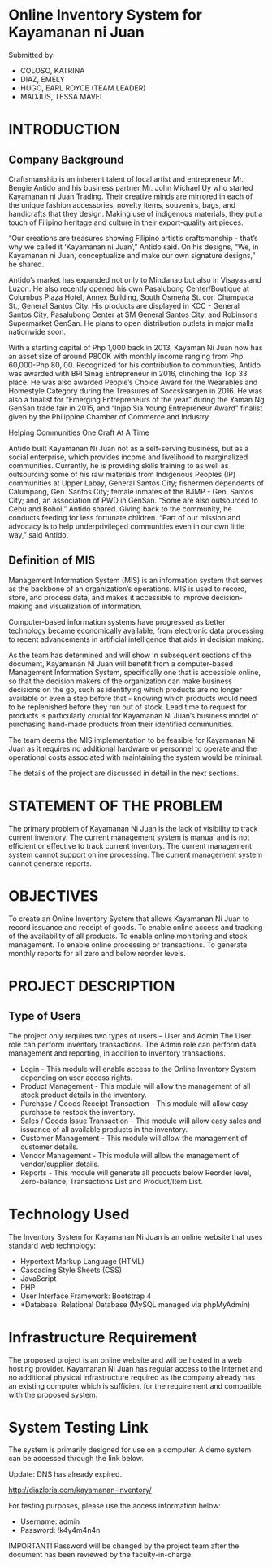 # Online Inventory System for Kayamanan ni Juan

Submitted by:
* COLOSO, KATRINA 
* DIAZ, EMELY 
* HUGO, EARL ROYCE (TEAM LEADER)
* MADJUS, TESSA MAVEL


# INTRODUCTION

## Company Background

Craftsmanship is an inherent talent of local artist and entrepreneur Mr. Bengie Antido and his business partner Mr. John Michael Uy who started Kayamanan ni Juan Trading. Their creative minds are mirrored in each of the unique fashion accessories, novelty items, souvenirs, bags, and handicrafts that they design. Making use of indigenous materials, they put a touch of Filipino heritage and culture in their export-quality art pieces.

“Our creations are treasures showing Filipino artist’s craftsmanship - that’s why we called it ‘Kayamanan ni Juan’,” Antido said. On his designs, “We, in Kayamanan ni Juan, conceptualize and make our own signature designs,” he shared. 

Antido’s market has expanded not only to Mindanao but also in Visayas and Luzon. He also recently opened his own Pasalubong Center/Boutique at Columbus Plaza Hotel, Annex Building, South Osmeña St. cor. Champaca St., General Santos City. His products are displayed in KCC - General Santos City, Pasalubong Center at SM General Santos City, and Robinsons Supermarket GenSan. He plans to open distribution outlets in major malls nationwide soon.

With a starting capital of Php 1,000 back in 2013, Kayaman Ni Juan now has an asset size of around P800K with monthly income ranging from Php 60,000-Php 80, 00. Recognized for his contribution to communities, Antido was awarded with BPI Sinag Entrepreneur in 2016, clinching the Top 33 place. He was also awarded People’s Choice Award for the Wearables and Homestyle Category during the Treasures of Soccsksargen in 2016. He was also a finalist for “Emerging Entrepreneurs of the year” during the Yaman Ng GenSan trade fair in 2015, and “Injap Sia Young Entrepreneur Award” finalist given by the Philippine Chamber of Commerce and Industry.

Helping Communities One Craft At A Time 

Antido built Kayamanan Ni Juan not as a self-serving business, but as a social enterprise, which provides income and livelihood to marginalized communities. Currently, he is providing skills training to as well as outsourcing some of his raw materials from Indigenous Peoples (IP) communities at Upper Labay, General Santos City; fishermen dependents of Calumpang, Gen. Santos City; female inmates of the BJMP - Gen. Santos City; and, an association of PWD in GenSan. “Some are also outsourced to Cebu and Bohol,” Antido shared. Giving back to the community, he conducts feeding for less fortunate children. “Part of our mission and advocacy is to help underprivileged communities even in our own little way,” said Antido.


## Definition of MIS

Management Information System (MIS) is an information system that serves as the backbone of an organization’s operations. MIS is used to record, store, and process data, and makes it accessible to improve decision-making and visualization of information.

Computer-based information systems have progressed as better technology became economically available, from electronic data processing to recent advancements in artificial intelligence that aids in decision making.

As the team has determined and will show in subsequent sections of the document, Kayamanan Ni Juan will benefit from a computer-based Management Information System, specifically one that is accessible online, so that the decision makers of the organization can make business decisions on the go, such as identifying which products are no longer available or even a step before that - knowing which products would need to be replenished before they run out of stock. Lead time to request for products is particularly crucial for Kayamanan Ni Juan’s business model of purchasing hand-made products from their identified communities.

The team deems the MIS implementation to be feasible for Kayamanan Ni Juan as it requires no additional hardware or personnel to operate and the operational costs associated with maintaining the system would be minimal.

The details of the project are discussed in detail in the next sections.




# STATEMENT OF THE PROBLEM 
 
The primary problem of Kayamanan Ni Juan is the lack of visibility to track current inventory. 
The current management system is manual and is not efficient or effective to track current inventory.
The current management system cannot support online processing.
The current management system cannot generate reports.

# OBJECTIVES

To create an Online Inventory System that allows Kayamanan Ni Juan to record issuance and receipt of goods.
To enable online access and tracking of the availability of all products.
To enable online monitoring and stock management.
To enable online processing or transactions.
To generate monthly reports for all zero and below reorder levels.

# PROJECT DESCRIPTION

## Type of Users
 
The project only requires two types of users – User and Admin
The User role can perform inventory transactions.
The Admin role can perform data management and reporting, in addition to inventory transactions.


* Login - This module will enable access to the Online Inventory System depending on user access rights.
* Product Management - This module will allow the management of all stock product details in the inventory.
* Purchase / Goods Receipt Transaction - This module will allow easy purchase to restock the inventory.
* Sales / Goods Issue Transaction - This module will allow easy sales and issuance of all available products in the inventory.
* Customer Management - This module will allow the management of customer details.
* Vendor Management - This module will allow the management of vendor/supplier details.
* Reports - This module will generate all products below Reorder level, Zero-balance, Transactions List and Product/Item List. 


# Technology Used
 
The Inventory System for Kayamanan Ni Juan is an online website that uses standard web technology:

* Hypertext Markup Language (HTML)
* Cascading Style Sheets (CSS)
* JavaScript
* PHP
* User Interface Framework: Bootstrap 4
* *Database: Relational Database (MySQL managed via phpMyAdmin)


# Infrastructure Requirement

The proposed project is an online website and will be hosted in a web hosting provider. Kayamanan Ni Juan has regular access to the Internet and no additional physical infrastructure required as the company already has an existing computer which is sufficient for the requirement and compatible with the proposed system.

# System Testing Link
 
The system is primarily designed for use on a computer. A demo system can be accessed through the link below.

Update: DNS has already expired.

http://diazloria.com/kayamanan-inventory/

For testing purposes, please use the access information below:

* Username: admin
* Password: !k4y4m4n4n

IMPORTANT! Password will be changed by the project team after the document has been reviewed by the faculty-in-charge.
